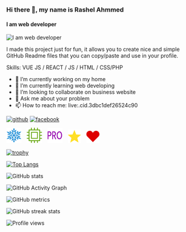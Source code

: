 ### Hi there 👋, my name is Rashel Ahmmed
#### I am web developer
![I am web developer](https://www.edureka.co/blog/wp-content/uploads/2018/10/How-to-become-a-Full-Stack-Web-Developer--451x300.png)

I made this project just for fun, it allows you to create nice and simple GitHub Readme files that you can copy/paste and use in your profile.

Skills: VUE JS / REACT / JS / HTML / CSS/PHP

- 🔭 I’m currently working on my home 
- 🌱 I’m currently learning web developing 
- 👯 I’m looking to collaborate on business website 
- 💬 Ask me about your problem 
- 📫 How to reach me: live:.cid.3dbc1def26524c90 


[<img src='https://cdn.jsdelivr.net/npm/simple-icons@3.0.1/icons/github.svg' alt='github' height='40'>](https://github.com/rasel6736)  [<img src='https://cdn.jsdelivr.net/npm/simple-icons@3.0.1/icons/facebook.svg' alt='facebook' height='40'>](https://www.facebook.com/mdrasel.ahmmed.37)  

<a href='https://archiveprogram.github.com/'><img src='https://raw.githubusercontent.com/acervenky/animated-github-badges/master/assets/acbadge.gif' width='40' height='40'></a> <a href='https://docs.github.com/en/developers'><img src='https://raw.githubusercontent.com/acervenky/animated-github-badges/master/assets/devbadge.gif' width='40' height='40'></a> <a href='https://github.com/pricing'><img src='https://raw.githubusercontent.com/acervenky/animated-github-badges/master/assets/pro.gif' width='40' height='40'></a> <a href='https://stars.github.com/'><img src='https://raw.githubusercontent.com/acervenky/animated-github-badges/master/assets/starbadge.gif' width='35' height='35'></a> <a href='https://docs.github.com/en/github/supporting-the-open-source-community-with-github-sponsors'><img src='https://raw.githubusercontent.com/acervenky/animated-github-badges/master/assets/sponsorbadge.gif' width='35' height='35'></a> 

[![trophy](https://github-profile-trophy.vercel.app/?username=rasel6736)](https://github.com/ryo-ma/github-profile-trophy)

[![Top Langs](https://github-readme-stats.vercel.app/api/top-langs/?username=rasel6736)](https://github.com/anuraghazra/github-readme-stats)

![GitHub stats](https://github-readme-stats.vercel.app/api?username=rasel6736&show_icons=true&count_private=true)  

![GitHub Activity Graph](https://activity-graph.herokuapp.com/graph?username=rasel6736)  

![GitHub metrics](https://metrics.lecoq.io/rasel6736)  

![GitHub streak stats](https://github-readme-streak-stats.herokuapp.com/?user=rasel6736)  

![Profile views](https://gpvc.arturio.dev/rasel6736)  
